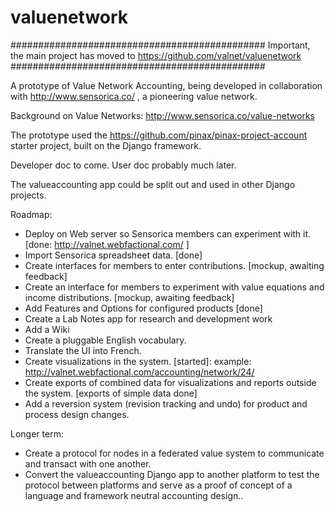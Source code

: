 valuenetwork
=====================

##############################################
Important, the main project has moved to https://github.com/valnet/valuenetwork
##############################################


A prototype of Value Network Accounting, being developed in collaboration with http://www.sensorica.co/ , a pioneering value network.

Background on Value Networks: http://www.sensorica.co/value-networks

The prototype used the https://github.com/pinax/pinax-project-account starter project, built on the Django framework.

Developer doc to come.  User doc probably much later.

The valueaccounting app could be split out and used in other Django projects.

Roadmap:

* Deploy on Web server so Sensorica members can experiment with it. 
[done: http://valnet.webfactional.com/ ]
* Import Sensorica spreadsheet data. [done]
* Create interfaces for members to enter contributions. [mockup, awaiting feedback]
* Create an interface for members to experiment with value equations and income distributions. [mockup, awaiting feedback]
* Add Features and Options for configured products [done]
* Create a Lab Notes app for research and development work
* Add a Wiki
* Create a pluggable English vocabulary.
* Translate the UI into French.
* Create visualizations in the system. [started]:
   example: http://valnet.webfactional.com/accounting/network/24/
* Create exports of combined data for visualizations and reports outside the system.
    [exports of simple data done]
* Add a reversion system (revision tracking and undo) for product and process design changes.

Longer term:
* Create a protocol for nodes in a federated value system to communicate and transact with one another.
* Convert the valueaccounting Django app to another platform to test the protocol between platforms and serve as a proof of concept of a language and framework neutral accounting design..

